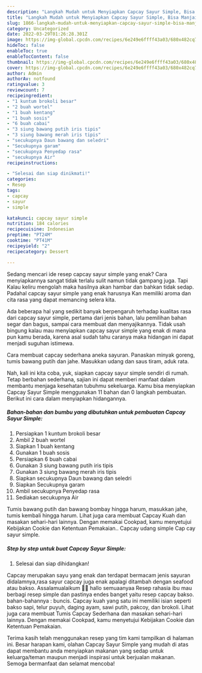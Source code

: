```yaml
---
description: "Langkah Mudah untuk Menyiapkan Capcay Sayur Simple, Bisa Manjain Lidah"
title: "Langkah Mudah untuk Menyiapkan Capcay Sayur Simple, Bisa Manjain Lidah"
slug: 1866-langkah-mudah-untuk-menyiapkan-capcay-sayur-simple-bisa-manjain-lidah
category: Uncategorized
date: 2022-03-29T01:26:28.301Z
image: https://img-global.cpcdn.com/recipes/6e249e6ffff43a03/680x482cq70/capcay-sayur-simple-foto-resep-utama.jpg
hideToc: false
enableToc: true
enableTocContent: false
thumbnail: https://img-global.cpcdn.com/recipes/6e249e6ffff43a03/680x482cq70/capcay-sayur-simple-foto-resep-utama.jpg
cover: https://img-global.cpcdn.com/recipes/6e249e6ffff43a03/680x482cq70/capcay-sayur-simple-foto-resep-utama.jpg
author: Admin
authorAv: notfound
ratingvalue: 3
reviewcount: 7
recipeingredient:
- "1 kuntum brokoli besar"
- "2 buah wortel"
- "1 buah kentang"
- "1 buah sosis"
- "6 buah cabai"
- "3 siung bawang putih iris tipis"
- "3 siung bawang merah iris tipis"
- "secukupnya Daun bawang dan seledri"
- "Secukupnya garam"
- "secukupnya Penyedap rasa"
- "secukupnya Air"
recipeinstructions:

- "Selesai dan siap dinikmati!"
categories:
- Resep
tags:
- capcay
- sayur
- simple

katakunci: capcay sayur simple 
nutrition: 184 calories
recipecuisine: Indonesian
preptime: "PT24M"
cooktime: "PT41M"
recipeyield: "2"
recipecategory: Dessert

---
```



Sedang mencari ide resep capcay sayur simple yang enak? Cara menyiapkannya sangat tidak terlalu sulit namun tidak gampang juga. Tapi Kalau keliru mengolah maka hasilnya akan hambar dan bahkan tidak sedap. Padahal capcay sayur simple yang enak harusnya Kan memiliki aroma dan cita rasa yang dapat memancing selera kita.


Ada beberapa hal yang sedikit banyak berpengaruh terhadap kualitas rasa dari capcay sayur simple, pertama dari jenis bahan, lalu pemilihan bahan segar dan bagus, sampai cara membuat dan menyajikannya. Tidak usah bingung kalau mau menyiapkan capcay sayur simple yang enak di mana pun kamu berada, karena asal sudah tahu caranya maka hidangan ini dapat menjadi suguhan istimewa.

Cara membuat capcay sederhana aneka sayuran. Panaskan minyak goreng, tumis bawang putih dan jahe. Masukkan udang dan saus tiram, aduk rata.


Nah, kali ini kita coba, yuk, siapkan capcay sayur simple sendiri di rumah. Tetap berbahan sederhana, sajian ini dapat memberi manfaat dalam membantu menjaga kesehatan tubuhmu sekeluarga. Kamu bisa menyiapkan Capcay Sayur Simple menggunakan 11 bahan dan 0 langkah pembuatan. Berikut ini cara dalam menyiapkan hidangannya.

<!--inarticleads1-->

##### Bahan-bahan dan bumbu yang dibutuhkan untuk pembuatan Capcay Sayur Simple:

1. Persiapkan 1 kuntum brokoli besar
1. Ambil 2 buah wortel
1. Siapkan 1 buah kentang
1. Gunakan 1 buah sosis
1. Persiapkan 6 buah cabai
1. Gunakan 3 siung bawang putih iris tipis
1. Gunakan 3 siung bawang merah iris tipis
1. Siapkan secukupnya Daun bawang dan seledri
1. Siapkan Secukupnya garam
1. Ambil secukupnya Penyedap rasa
1. Sediakan secukupnya Air


Tumis bawang putih dan bawang bombay hingga harum, masukkan jahe, tumis kembali hingga harum. Lihat juga cara membuat Capcay Kuah dan masakan sehari-hari lainnya. Dengan memakai Cookpad, kamu menyetujui Kebijakan Cookie dan Ketentuan Pemakaian.. Capcay udang simple Cap cay sayur simple. 

<!--inarticleads2-->

##### Step by step untuk buat Capcay Sayur Simple:


1. Selesai dan siap dihidangkan!

Capcay merupakan sayu yang enak dan terdapat bermacam jenis sayuran didalamnya,rasa sayur capcay juga enak apalagi ditambah dengan seafood atau bakso. Assalamualaikum 🤗🤗 hallo semuaanyaa Resep rahasia ibu mau berbagi resep simple dan pastinya endes banget yaitu resep capcay bakso. bahan-bahannya : buncis. Capcay kuah yang satu ini memiliki isian seperti bakso sapi, telur puyuh, daging ayam, sawi putih, pakcoy, dan brokoli. Lihat juga cara membuat Tumis Capcay Sederhana dan masakan sehari-hari lainnya. Dengan memakai Cookpad, kamu menyetujui Kebijakan Cookie dan Ketentuan Pemakaian. 

Terima kasih telah menggunakan resep yang tim kami tampilkan di halaman ini. Besar harapan kami, olahan Capcay Sayur Simple yang mudah di atas dapat membantu anda menyiapkan makanan yang sedap untuk keluarga/teman maupun menjadi inspirasi untuk berjualan makanan. Semoga bermanfaat dan selamat mencoba!
